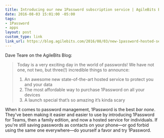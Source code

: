```yaml
---
title: Introducing our new 1Password subscription service | AgileBits Blog
date: 2016-08-03 15:01:00 -05:00
tags:
- 1Password
- apps
layout: post
custom_type: link
link_url: https://blog.agilebits.com/2016/08/03/new-1password-hosted-service/
---
```


Dave Teare on the AgileBits Blog:

> Today is a very exciting day in the world of passwords! We have not one, not two, but three(!) incredible things to announce:
>
> 1. An awesome new state-of-the-art hosted service to protect you and your data
> 2. The most affordable way to purchase 1Password on all your devices
> 3. A launch special that’s so amazing it’s kinda scary

When it comes to password management, 1Password is the best *bar none*. They've been making it easier and easier to use by introducing 1Password for Teams, then a family edition, and now a hosted service for individuals. If you're still saving passwords as contacts on your phone—or god forbid using the same one everywhere—do yourself a favor and try 1Password.
